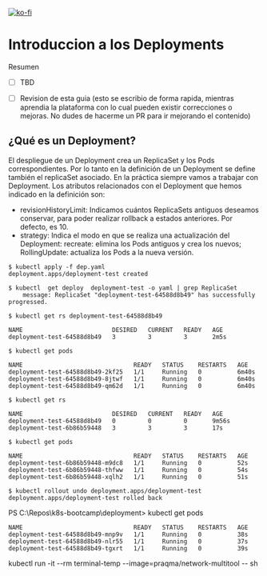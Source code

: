 [![ko-fi](https://www.ko-fi.com/img/githubbutton_sm.svg)](https://ko-fi.com/josephefranco)

# Introduccion a los Deployments

Resumen

- [ ] TBD
- [ ] Revision de esta guia (esto se escribio de forma rapida, mientras aprendia la plataforma con lo cual pueden existir correcciones o mejoras. No dudes de hacerme un PR para ir mejorando el contenido)


## ¿Qué es un Deployment?

El despliegue de un Deployment crea un ReplicaSet y los Pods correspondientes. Por lo tanto en la definición de un Deployment se define también el replicaSet asociado. En la práctica siempre vamos a trabajar con Deployment. Los atributos relacionados con el Deployment que hemos indicado en la definición son:

* revisionHistoryLimit: Indicamos cuántos ReplicaSets antiguos deseamos conservar, para poder realizar rollback a estados anteriores. Por defecto, es 10.
* strategy: Indica el modo en que se realiza una actualización del Deployment: recreate: elimina los Pods antiguos y crea los nuevos; RollingUpdate: actualiza los Pods a la nueva versión.



```
$ kubectl apply -f dep.yaml
deployment.apps/deployment-test created
```

```
$ kubectl  get deploy  deployment-test -o yaml | grep ReplicaSet
    message: ReplicaSet "deployment-test-64588d8b49" has successfully progressed.
```

```
$ kubectl get rs deployment-test-64588d8b49

NAME                         DESIRED   CURRENT   READY   AGE
deployment-test-64588d8b49   3         3         3       2m5s
```

 

```
$ kubectl get pods 

NAME                               READY   STATUS    RESTARTS   AGE
deployment-test-64588d8b49-2kf25   1/1     Running   0          6m40s
deployment-test-64588d8b49-8jtwf   1/1     Running   0          6m40s
deployment-test-64588d8b49-qm62d   1/1     Running   0          6m40s

```

 


```
$ kubectl get rs

NAME                         DESIRED   CURRENT   READY   AGE
deployment-test-64588d8b49   0         0         0       9m56s
deployment-test-6b86b59448   3         3         3       17s
```


```
$ kubectl get pods

NAME                               READY   STATUS    RESTARTS   AGE
deployment-test-6b86b59448-m9dc8   1/1     Running   0          52s
deployment-test-6b86b59448-thfww   1/1     Running   0          54s
deployment-test-6b86b59448-xqlh2   1/1     Running   0          51s
```



```
$ kubectl rollout undo deployment.apps/deployment-test
deployment.apps/deployment-test rolled back
```


PS C:\Repos\k8s-bootcamp\deployment> kubectl get pods

```
NAME                               READY   STATUS    RESTARTS   AGE
deployment-test-64588d8b49-mnp9v   1/1     Running   0          38s
deployment-test-64588d8b49-nlr55   1/1     Running   0          37s
deployment-test-64588d8b49-tgxrt   1/1     Running   0          39s
```


kubectl run  -it --rm terminal-temp  --image=praqma/network-multitool  -- sh 